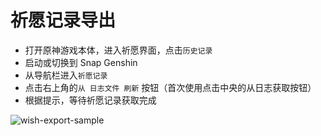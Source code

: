 # 祈愿记录导出 <Badge type="tip" text="UIGF" vertical="top" />

- 打开原神游戏本体，进入祈愿界面，点击`历史记录`
- 启动或切换到 Snap Genshin
- 从导航栏进入`祈愿记录`
- 点击右上角的`从 日志文件 刷新` 按钮（首次使用点击中央的从日志获取按钮）
- 根据提示，等待祈愿记录获取完成

![wish-export-sample](https://img.snapgenshin.com/imgs/2022/02/29c67622371391b4.png)
